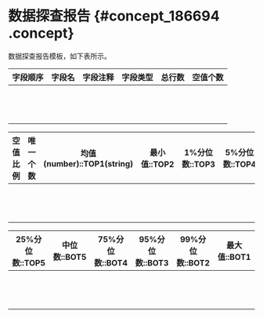 # 数据探查报告 {#concept_186694 .concept}

数据探查报告模板，如下表所示。

|字段顺序|字段名|字段注释|字段类型|总行数|空值个数|
|----|---|----|----|---|----|
| | | | | | |
| | | | | | |
| | | | | | |

|空值比例|唯一个数|均值\(number\)::TOP1\(string\)|最小值::TOP2|1%分位数::TOP3|5%分位数::TOP4|
|----|----|----------------------------|---------|-----------|-----------|
| | | | | | |
| | | | | | |
| | | | | | |

|25%分位数::TOP5|中位数::BOT5|75%分位数::BOT4|95%分位数::BOT3|99%分位数::BOT2|最大值::BOT1|
|------------|---------|------------|------------|------------|---------|
| | | | | | |
| | | | | | |
| | | | | | |

